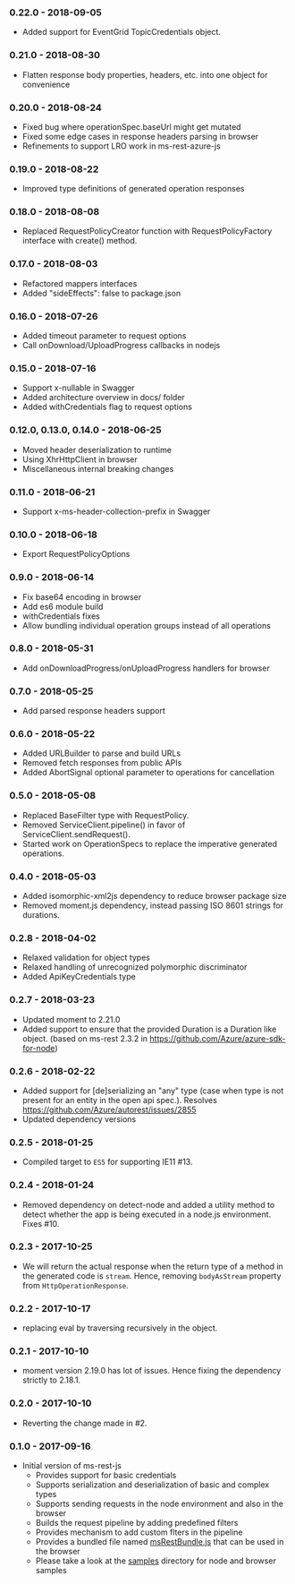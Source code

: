 ### 0.22.0 - 2018-09-05
- Added support for EventGrid TopicCredentials object.

### 0.21.0 - 2018-08-30
- Flatten response body properties, headers, etc. into one object for convenience

### 0.20.0 - 2018-08-24
- Fixed bug where operationSpec.baseUrl might get mutated
- Fixed some edge cases in response headers parsing in browser
- Refinements to support LRO work in ms-rest-azure-js

### 0.19.0 - 2018-08-22
- Improved type definitions of generated operation responses

### 0.18.0 - 2018-08-08
- Replaced RequestPolicyCreator function with RequestPolicyFactory interface with create() method.

### 0.17.0 - 2018-08-03
- Refactored mappers interfaces
- Added "sideEffects": false to package.json

### 0.16.0 - 2018-07-26
- Added timeout parameter to request options
- Call onDownload/UploadProgress callbacks in nodejs

### 0.15.0 - 2018-07-16
- Support x-nullable in Swagger
- Added architecture overview in docs/ folder
- Added withCredentials flag to request options

### 0.12.0, 0.13.0, 0.14.0 - 2018-06-25
- Moved header deserialization to runtime
- Using XhrHttpClient in browser
- Miscellaneous internal breaking changes

### 0.11.0 - 2018-06-21
- Support x-ms-header-collection-prefix in Swagger

### 0.10.0 - 2018-06-18
- Export RequestPolicyOptions

### 0.9.0 - 2018-06-14
- Fix base64 encoding in browser
- Add es6 module build
- withCredentials fixes
- Allow bundling individual operation groups instead of all operations

### 0.8.0 - 2018-05-31
- Add onDownloadProgress/onUploadProgress handlers for browser

### 0.7.0 - 2018-05-25
- Add parsed response headers support

### 0.6.0 - 2018-05-22
- Added URLBuilder to parse and build URLs
- Removed fetch responses from public APIs
- Added AbortSignal optional parameter to operations for cancellation

### 0.5.0 - 2018-05-08
- Replaced BaseFilter type with RequestPolicy.
- Removed ServiceClient.pipeline() in favor of ServiceClient.sendRequest().
- Started work on OperationSpecs to replace the imperative generated operations.

### 0.4.0 - 2018-05-03
- Added isomorphic-xml2js dependency to reduce browser package size
- Removed moment.js dependency, instead passing ISO 8601 strings for durations.

### 0.2.8 - 2018-04-02
- Relaxed validation for object types
- Relaxed handling of unrecognized polymorphic discriminator
- Added ApiKeyCredentials type

### 0.2.7 - 2018-03-23
- Updated moment to 2.21.0
- Added support to ensure that the provided Duration is a Duration like object. (based on ms-rest 2.3.2 in https://github.com/Azure/azure-sdk-for-node)

### 0.2.6 - 2018-02-22
- Added support for [de]serializing an "any" type (case when type is not present for an entity in the open api spec.). Resolves https://github.com/Azure/autorest/issues/2855
- Updated dependency versions

### 0.2.5 - 2018-01-25
- Compiled target to `ES5` for supporting IE11 #13.

### 0.2.4 - 2018-01-24
- Removed dependency on detect-node and added a utility method to detect whether the app is being executed in a node.js environment. Fixes #10.

### 0.2.3 - 2017-10-25
- We will return the actual response when the return type of a method in the generated code is `stream`.
Hence, removing `bodyAsStream` property from `HttpOperationResponse`.

### 0.2.2 - 2017-10-17
- replacing eval by traversing recursively in the object.

### 0.2.1 - 2017-10-10
- moment version 2.19.0 has lot of issues. Hence fixing the dependency strictly to 2.18.1.
### 0.2.0 - 2017-10-10
- Reverting the change made in #2.

### 0.1.0 - 2017-09-16
- Initial version of ms-rest-js
  - Provides support for basic credentials
  - Supports serialization and deserialization of basic and complex types
  - Supports sending requests in the node environment and also in the browser
  - Builds the request pipeline by adding predefined filters
  - Provides mechanism to add custom flters in the pipeline
  - Provides a bundled file named [msRestBundle.js](./msRestBundle.js) that can be used in the browser
  - Please take a look at the [samples](./samples) directory for node and browser samples
